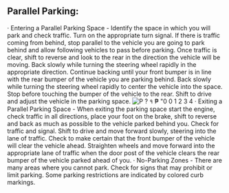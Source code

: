 ## Parallel Parking:
· Entering a Parallel Parking Space - Identify the space in which you will park and check traffic. Turn on the appropriate turn signal. If there is traffic coming from behind, stop parallel to the vehicle you are going to park behind and allow following vehicles to pass before parking. Once traffic is clear, shift to reverse and look to the rear in the direction the vehicle will be moving. Back slowly while turning the steering wheel rapidly in the appropriate direction. Continue backing until your front bumper is in line with the rear bumper of the vehicle you are parking behind. Back slowly while turning the steering wheel rapidly to center the vehicle into the space. Stop before touching the bumper of the vehicle to the rear. Shift to drive and adjust the vehicle in the parking space.
![P ? १ ₱ "0 0 1 2 3 4]()
· Exiting a Parallel Parking Space - When exiting the parking space start the engine, check traffic in all directions, place your foot on the brake, shift to reverse and back as much as possible to the vehicle parked behind you. Check for traffic and signal. Shift to drive and move forward slowly, steering into the lane of traffic. Check to make certain that the front bumper of the vehicle will clear the vehicle ahead. Straighten wheels and move forward into the appropriate lane of traffic when the door post of the vehicle clears the rear bumper of the vehicle parked ahead of you.
· No-Parking Zones - There are many areas where you cannot park. Check for signs that may prohibit or limit parking. Some parking restrictions are indicated by colored curb markings.